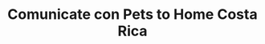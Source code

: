---
title: "Comunicate con Pets to Home Costa Rica"
layout: "contact"
slug: "contactanos"
keywords: transporte de mascotas, desde y hacia Costa Rica, llama a Pets to Home, empresa de transporte de mascotas internacional 
draft: false

contact_image: "images/vectors/contact.png"
---
